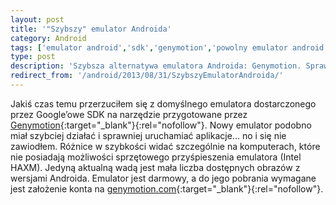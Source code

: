 ```yaml
---
layout: post
title: '"Szybszy" emulator Androida'
category: Android
tags: ['emulator android','sdk','genymotion','powolny emulator android','lepszy emulator android']
type: post
description: 'Szybsza alternatywa emulatora Androida: Genymotion. Sprawdź jak przyśpieszyć kompilację i działanie aplikacji na emulatorze.'
redirect_from: '/android/2013/08/31/SzybszyEmulatorAndroida/'
---
```

Jakiś czas temu przerzuciłem się z domyślnego emulatora dostarczonego przez Google’owe SDK na narzędzie przygotowane przez [Genymotion](http://genymotion.com){:target="_blank"}{:rel="nofollow"}. Nowy emulator podobno miał szybciej działać i sprawniej uruchamiać aplikacje... no i się nie zawiodłem. Różnice w szybkości widać szczególnie na komputerach, które nie posiadają możliwości sprzętowego przyśpieszenia emulatora (Intel HAXM). Jedyną aktualną wadą jest mała liczba dostępnych obrazów z wersjami Androida. Emulator jest darmowy, a do jego pobrania wymagane jest założenie konta na [genymotion.com](http://genymotion.com){:target="_blank"}{:rel="nofollow"}.
